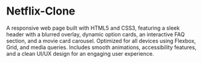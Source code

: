 # Netflix-Clone
A responsive web page built with HTML5 and CSS3, featuring a sleek header with a blurred overlay, dynamic option cards, an interactive FAQ section, and a movie card carousel. Optimized for all devices using Flexbox, Grid, and media queries. Includes smooth animations, accessibility features, and a clean UI/UX design for an engaging user experience.
